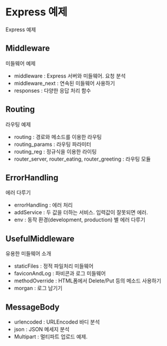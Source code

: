 # Express 예제
Express 예제

## Middleware
미들웨어 예제

- middleware : Express 서버와 미들웨어. 요청 분석
- middleware_next : 연속된 미들웨어 사용하기
- responses : 다양한 응답 처리 함수

## Routing
라우팅 예제

- routing : 경로와 메소드를 이용한 라우팅
- routing_params : 라우팅 파라미터
- routing_reg : 정규식을 이용한 라이팅
- router_server, router_eating, router_greeting : 라우팅 모듈

## ErrorHandling
에러 다루기

- errorHandling : 에러 처리
- addService : 두 값을 더하는 서비스. 입력값이 잘못되면 에러.
- env : 동작 환경(development, production) 별 에러 다루기

## UsefulMiddleware
유용한 미들웨어 소개

- staticFiles : 정적 파일처리 미들웨어
- faviconAndLog : 파비콘과 로그 미들웨어
- methodOverride : HTML폼에서 Delete/Put 등의 메소드 사용하기
- morgan : 로그 남기기

## MessageBody

- urlencoded : URLEncoded 바디 분석
- json : JSON 메세지 분석
- Multipart : 멀티파트 업로드 예제.